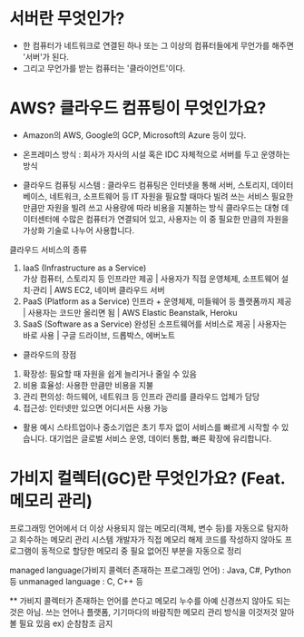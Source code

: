 
# 서버란 무엇인가?

- 한 컴퓨터가 네트워크로 연결된 하나 또는 그 이상의 컴퓨터들에게 무언가를 해주면 '서버'가 된다.
- 그리고 무언가를 받는 컴퓨터는 '클라이언트'이다.

# AWS? 클라우드 컴퓨팅이 무엇인가요?

- Amazon의 AWS, Google의 GCP, Microsoft의 Azure 등이 있다.
- 온프레미스 방식 : 회사가 자사의 시설 혹은 IDC 자체적으로 서버를 두고 운영하는 방식

- 클라우드 컴퓨팅 시스템 :
클라우드 컴퓨팅은 인터넷을 통해 서버, 스토리지, 데이터베이스, 네트워크, 소프트웨어 등 IT 자원을 필요할 때마다 빌려 쓰는 서비스
필요한 만큼만 자원을 빌려 쓰고 사용량에 따라 비용을 지불하는 방식 클라우드는 대형 데이터센터에 수많은 컴퓨터가 연결되어 있고, 
사용자는 이 중 필요한 만큼의 자원을 가상화 기술로 나누어 사용합니다.

클라우드 서비스의 종류
1. IaaS (Infrastructure as a Service)	
가상 컴퓨터, 스토리지 등 인프라만 제공 | 사용자가 직접 운영체제, 소프트웨어 설치·관리	| AWS EC2, 네이버 클라우드 서버
2. PaaS (Platform as a Service)	
인프라 + 운영체제, 미들웨어 등 플랫폼까지 제공 | 사용자는 코드만 올리면 됨 | AWS Elastic Beanstalk, Heroku
3. SaaS (Software as a Service)	
완성된 소프트웨어를 서비스로 제공 | 사용자는 바로 사용 | 구글 드라이브, 드롭박스, 에버노트

- 클라우드의 장점
1. 확장성: 필요할 때 자원을 쉽게 늘리거나 줄일 수 있음
2. 비용 효율성: 사용한 만큼만 비용을 지불
3. 관리 편의성: 하드웨어, 네트워크 등 인프라 관리를 클라우드 업체가 담당
4. 접근성: 인터넷만 있으면 어디서든 사용 가능

- 활용 예시
스타트업이나 중소기업은 초기 투자 없이 서비스를 빠르게 시작할 수 있습니다.
대기업은 글로벌 서비스 운영, 데이터 통합, 빠른 확장에 유리합니다.

# 가비지 컬렉터(GC)란 무엇인가요? (Feat. 메모리 관리)

프로그래밍 언어에서 더 이상 사용되지 않는 메모리(객체, 변수 등)를 자동으로 탐지하고 회수하는 메모리 관리 시스템
개발자가 직접 메모리 해제 코드를 작성하지 않아도 프로그램이 동적으로 할당한 메모리 중 필요 없어진 부분을 자동으로 정리

managed language(가비지 콜렉터 존재하는 프로그래밍 언어) : Java, C#, Python 등 
unmanaged language : C, C++ 등

** 가비지 콜렉터가 존재하는 언어를 쓴다고 메모리 누수를 아예 신경쓰지 않아도 되는 것은 아님.
쓰는 언어나 플랫폼, 기기마다의 바람직한 메모리 관리 방식을 이것저것 알아볼 필요 있음
ex) 순참참조 금지


